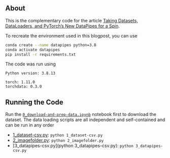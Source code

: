 ## About

This is the complementary code for the article [Taking Datasets, DataLoaders, and PyTorch’s New DataPipes for a Spin](https://sebastianraschka.com/blog/2022/datapipes.html).



To recreate the environment used in this blogpost, you can use 


```bash
conda create --name datapipes python=3.8
conda activate datapipes
pip install -r requirements.txt
```



The code was run using

```
Python version: 3.8.13

torch: 1.11.0
torchdata: 0.3.0
```



## Running the Code



Run the [`0_download-and-prep-data.ipynb`](0_download-and-prep-data.ipynb) notebook first to download the dataset. The data loading scripts are all independent and self-contained and can be run in any order

- [1_dataset-csv.py](1_dataset-csv.py): `python 1_dataset-csv.py`
- [2_imagefolder.py](2_imagefolder.py):  `python 2_imagefolder.py`
- [3_datapipes-csv.py](python 3_datapipes-csv.py): `python 3_datapipes-csv.py`
